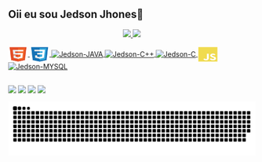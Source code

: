 ## Oii eu sou Jedson Jhones👋

<div align="center">
  <a href="https://github.com/jedsonjhones">
  <img height="180em" src="https://github-readme-stats.vercel.app/api?username=jedsonjhones&show_icons=true&theme=radical&include_all_commits=true&count_private=true"/>
  <img height="180em" src="https://github-readme-stats.vercel.app/api/top-langs/?username=jedsonjhones&layout=compact&langs_count=7&theme=radical"/>
</div>
 <div style="display: inline_block"><br>

  <img align="center" alt="Jedson-HTML" height="30" width="40" src="https://raw.githubusercontent.com/devicons/devicon/master/icons/html5/html5-original.svg">
  <img align="center" alt="Jedson-CSS" height="30" width="40" src="https://raw.githubusercontent.com/devicons/devicon/master/icons/css3/css3-original.svg">
 <img align="center" alt="Jedson-JAVA" height="30" width="40" src="https://cdn.jsdelivr.net/gh/devicons/devicon/icons/java/java-plain.svg">
 <img align="center" alt="Jedson-C++" height="30" width="40" src="https://cdn.jsdelivr.net/gh/devicons/devicon/icons/cplusplus/cplusplus-original.svg">
 <img align="center" alt="Jedson-C" height="30" width="40" src="https://cdn.jsdelivr.net/gh/devicons/devicon/icons/csharp/csharp-original.svg">
 <img align="center" alt="Jedson-JS" height="30" width="40" src="https://raw.githubusercontent.com/devicons/devicon/master/icons/javascript/javascript-plain.svg">
  <img align="center" alt="Jedson-MYSQL" height="30" width="40" src="https://cdn.jsdelivr.net/gh/devicons/devicon/icons/mysql/mysql-original.svg">
 </div>

  ##
 <div> 
    <a href="https://www.linkedin.com/in/jedson-jhones-9214121b6/" target="_blank"><img src="https://img.shields.io/badge/-LinkedIn-%230077B5?style=for-the-badge&logo=linkedin&logoColor=white" target="_blank"></a>
  <a href="" target="_blank"><img src="https://img.shields.io/badge/-Instagram-%23E4405F?style=for-the-badge&logo=instagram&logoColor=white" target="_blank"></a>
 <a href="" target="_blank"><img src="https://img.shields.io/badge/Discord-7289DA?style=for-the-badge&logo=discord&logoColor=white" target="_blank"></a> 
  <a href = ""><img src="https://img.shields.io/badge/-Gmail-%23333?style=for-the-badge&logo=gmail&logoColor=white" target="_blank"></a>

 
 
 
 
 
  ![Snake animation](https://github.com/jedsonjhones/jedsonjhones/blob/output/github-contribution-grid-snake.svg)
 
</div>
